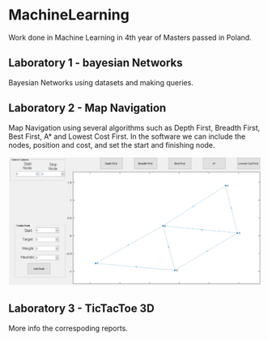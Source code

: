 # MachineLearning

Work done in Machine Learning in 4th year of Masters passed in Poland.

## Laboratory 1 - bayesian Networks

Bayesian Networks using datasets and making queries.

## Laboratory 2 - Map Navigation

Map Navigation using several algorithms such as Depth First, Breadth First, Best First, A* and Lowest Cost First. In the software we can include the nodes, position and cost, and set the start and finishing node.

<img src="https://github.com/RCarapinha/MachineLearning/blob/master/Lab%202%20-%20MapNavigation/Tool.png" width="500">

## Laboratory 3 - TicTacToe 3D

More info the correspoding reports.
